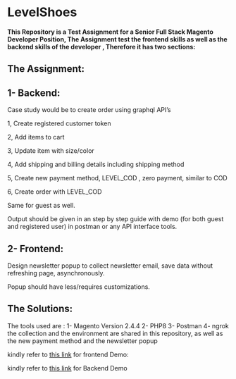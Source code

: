 # LevelShoes

**This Repository is a Test Assignment for a Senior Full Stack Magento Developer Position,
The Assignment test the frontend skills as well as the backend skills of the developer ,
Therefore it has two sections:**

## The Assignment: 

## 1- Backend:

Case study would be to create order using graphql API’s

1, Create registered customer token

2, Add items to cart

3, Update item with size/color

4, Add shipping and billing details including shipping method

5, Create new payment method, LEVEL_COD , zero payment, similar to COD

6, Create order with LEVEL_COD

Same for guest as well.

Output should be given in an step by step guide with demo (for both guest and registered user) in postman or any API interface tools.

## 2- Frontend:

Design newsletter popup to collect newsletter email, save data without refreshing page, asynchronously.

Popup should have less/requires customizations.

## The Solutions:
The tools used are : 
1- Magento Version 2.4.4 
2- PHP8 
3- Postman
4- ngrok
the collection and the environment are shared in this repository, as well as the new payment method and the newsletter popup

kindly refer to [this link](https://www.loom.com/share/239c3ef56e854e849b4bc4170544e868) for frontend Demo:

kindly refer to [this link](https://www.loom.com/share/c2af7ff7df874b01a796ecf1a2f9c4a1) for Backend Demo

